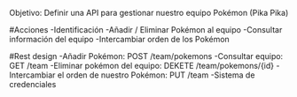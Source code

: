 Objetivo: Definir una API para gestionar nuestro equipo Pokémon (Pika Pika)

#Acciones
-Identificación
-Añadir / Eliminar Pokémon al equipo
-Consultar información del equipo
-Intercambiar orden de los Pokémon

#Rest design
-Añadir Pokémon: POST /team/pokemons
-Consultar equipo: GET /team
-Eliminar pokémon del equipo: DEKETE /team/pokemons/{id}
-Intercambiar el orden de nuestro Pokémon: PUT /team
-Sistema de credenciales